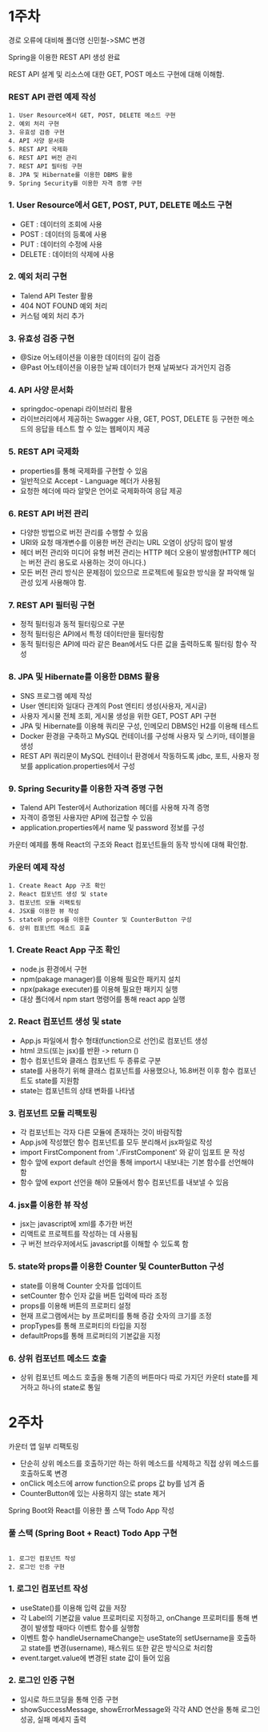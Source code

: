# 1주차
경로 오류에 대비해 폴더명 신민철->SMC 변경

Spring을 이용한 REST API 생성 완료

REST API 설계 및 리소스에 대한 GET, POST 메소드 구현에 대해 이해함.

### REST API 관련 예제 작성

<pre><code>1. User Resource에서 GET, POST, DELETE 메소드 구현
2. 예외 처리 구현
3. 유효성 검증 구현
4. API 사양 문서화
5. REST API 국제화
6. REST API 버전 관리
7. REST API 필터링 구현
8. JPA 및 Hibernate를 이용한 DBMS 활용
9. Spring Security를 이용한 자격 증명 구현
</code></pre>
### 1. User Resource에서 GET, POST, PUT, DELETE 메소드 구현
- GET : 데이터의 조회에 사용
- POST : 데이터의 등록에 사용
- PUT : 데이터의 수정에 사용
- DELETE : 데이터의 삭제에 사용

### 2. 예외 처리 구현
- Talend API Tester 활용
- 404 NOT FOUND 예외 처리
- 커스텀 예외 처리 추가

### 3. 유효성 검증 구현
- @Size 어노테이션을 이용한 데이터의 길이 검증
- @Past 어노테이션을 이용한 날짜 데이터가 현재 날짜보다 과거인지 검증

### 4. API 사양 문서화
- springdoc-openapi 라이브러리 활용
- 라이브러리에서 제공하는 Swagger 사용, GET, POST, DELETE 등 구현한 메소드의 응답을 테스트 할 수 있는 웹페이지 제공

### 5. REST API 국제화
- properties를 통해 국제화를 구현할 수 있음
- 일반적으로 Accept - Language 헤더가 사용됨
- 요청한 헤더에 따라 알맞은 언어로 국제화하여 응답 제공

### 6. REST API 버전 관리
- 다양한 방법으로 버전 관리를 수행할 수 있음
- URI와 요청 매개변수를 이용한 버전 관리는 URL 오염이 상당히 많이 발생
- 헤더 버전 관리와 미디어 유형 버전 관리는 HTTP 헤더 오용이 발생함(HTTP 헤더는 버전 관리 용도로 사용하는 것이 아니다.)
- 모든 버전 관리 방식은 문제점이 있으므로 프로젝트에 필요한 방식을 잘 파악해 일관성 있게 사용해야 함.

### 7. REST API 필터링 구현
- 정적 필터링과 동적 필터링으로 구분
- 정적 필터링은 API에서 특정 데이터만을 필터링함
- 동적 필터링은 API에 따라 같은 Bean에서도 다른 값을 출력하도록 필터링 함수 작성

### 8. JPA 및 Hibernate를 이용한 DBMS 활용
- SNS 프로그램 예제 작성
- User 엔티티와 일대다 관계의 Post 엔티티 생성(사용자, 게시글)
- 사용자 게시물 전체 조회, 게시물 생성을 위한 GET, POST API 구현
- JPA 및 Hibernate를 이용해 쿼리문 구성, 인메모리 DBMS인 H2를 이용해 테스트
- Docker 환경을 구축하고 MySQL 컨테이너를 구성해 사용자 및 스키마, 테이블을 생성
- REST API 쿼리문이 MySQL 컨테이너 환경에서 작동하도록 jdbc, 포트, 사용자 정보를 application.properties에서 구성

### 9. Spring Security를 이용한 자격 증명 구현
- Talend API Tester에서 Authorization 헤더를 사용해 자격 증명
- 자격이 증명된 사용자만 API에 접근할 수 있음
- application.properties에서 name 및 password 정보를 구성

카운터 예제를 통해 React의 구조와 React 컴포넌트들의 동작 방식에 대해 확인함.

### 카운터 예제 작성
<pre><code>1. Create React App 구조 확인
2. React 컴포넌트 생성 및 state
3. 컴포넌트 모듈 리팩토링
4. JSX를 이용한 뷰 작성
5. state와 props를 이용한 Counter 및 CounterButton 구성
6. 상위 컴포넌트 메소드 호출
</code></pre>
### 1. Create React App 구조 확인
- node.js 환경에서 구현
- npm(pakage manager)를 이용해 필요한 패키지 설치
- npx(pakage executer)를 이용해 필요한 패키지 실행
- 대상 폴더에서 npm start 명령어를 통해 react app 실행

### 2. React 컴포넌트 생성 및 state
- App.js 파일에서 함수 형태(function으로 선언)로 컴포넌트 생성
- html 코드(또는 jsx)를 반환 -> return ()
- 함수 컴포넌트와 클래스 컴포넌트 두 종류로 구분
- state를 사용하기 위해 클래스 컴포넌트를 사용했으나, 16.8버전 이후 함수 컴포넌트도 state를 지원함
- state는 컴포넌트의 상태 변화를 나타냄

### 3. 컴포넌트 모듈 리팩토링
- 각 컴포넌트는 각자 다른 모듈에 존재하는 것이 바람직함
- App.js에 작성했던 함수 컴포넌트를 모두 분리해서 jsx파일로 작성
- import FirstComponent from './FirstComponent' 와 같이 임포트 문 작성
- 함수 앞에 export default 선언을 통해 import시 내보내는 기본 함수를 선언해야 함
- 함수 앞에 export 선언을 해야 모듈에서 함수 컴포넌트를 내보낼 수 있음

### 4. jsx를 이용한 뷰 작성
- jsx는 javascript에 xml를 추가한 버전
- 리액트로 프로젝트를 작성하는 데 사용됨
- 구 버전 브라우저에서도 javascript를 이해할 수 있도록 함

### 5. state와 props를 이용한 Counter 및 CounterButton 구성
- state를 이용해 Counter 숫자를 업데이트
- setCounter 함수 인자 값을 버튼 입력에 따라 조정
- props를 이용해 버튼의 프로퍼티 설정
- 현재 프로그램에서는 by 프로퍼티를 통해 증감 숫자의 크기를 조정
- propTypes를 통해 프로퍼티의 타입을 지정
- defaultProps를 통해 프로퍼티의 기본값을 지정

### 6. 상위 컴포넌트 메소드 호출
- 상위 컴포넌트 메소드 호출을 통해 기존의 버튼마다 따로 가지던 카운터 state를 제거하고 하나의 state로 통일

# 2주차
카운터 앱 일부 리팩토링
- 단순히 상위 메소드를 호출하기만 하는 하위 메소드를 삭제하고 직접 상위 메소드를 호출하도록 변경
- onClick 메소드에 arrow function으로 props 값 by를 넘겨 줌
- CounterButton에 있는 사용하지 않는 state 제거

Spring Boot와 React를 이용한 풀 스택 Todo App 작성

### 풀 스택 (Spring Boot + React) Todo App 구현

<pre><code>
1. 로그인 컴포넌트 작성
2. 로그인 인증 구현
</code></pre>
### 1. 로그인 컴포넌트 작성
- useState()를 이용해 입력 값을 저장
- 각 Label의 기본값을 value 프로퍼티로 지정하고, onChange 프로퍼티를 통해 변경이 발생할 때마다 이벤트 함수를 실행함
- 이벤트 함수 handleUsernameChange는 useState의 setUsername을 호출하고 state를 변경(username), 패스워드 또한 같은 방식으로 처리함
- event.target.value에 변경된 state 값이 들어 있음

### 2. 로그인 인증 구현
- 임시로 하드코딩을 통해 인증 구현
- showSuccessMessage, showErrorMessage와 각각 AND 연산을 통해 로그인 성공, 실패 메세지 출력

